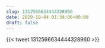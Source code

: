 ```yaml
---
slug: 1312566634444328960
date: 2020-10-04 01:34:06+00:00
draft: false
---
```


{{< tweet 1312566634444328960 >}}
